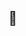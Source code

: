 ##  👋

<!--
**Hyoster55/Hyoster55** is a ✨ _special_ ✨ repository because its `README.md` (this file) appears on your GitHub profile.

- My favorite animal is 'Capybara', They are not read too much into everything.🥰

- I'll really appreciate if you tell me about 'Particle physics SW'!
